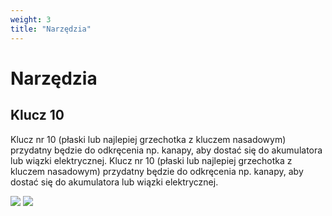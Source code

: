 ```yaml
---
weight: 3
title: "Narzędzia"
---
```


# Narzędzia

## Klucz 10

Klucz nr 10 (płaski lub najlepiej grzechotka z kluczem nasadowym) przydatny będzie do odkręcenia np. kanapy, aby dostać się do akumulatora lub wiązki elektrycznej.
Klucz nr 10 (płaski lub najlepiej grzechotka z kluczem nasadowym) przydatny będzie do odkręcenia np. kanapy, aby dostać się do akumulatora lub wiązki elektrycznej.

![](/img/tools/klucz.jpg)
![](/img/tools/grzechotka.jpg)